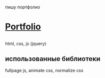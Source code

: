 пишу портфолио

# [Portfolio](https://AlexandrKarpovich.github.io)

## 

html, css, js (jquery)

## использованные библиотеки

fullpage js, animate css, normalize css

